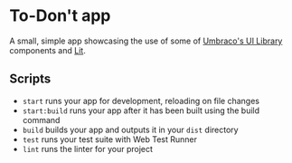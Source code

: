 # To-Don't app

A small, simple app showcasing the use of some of [Umbraco's UI Library](https://github.com/umbraco/Umbraco.UI) components and [Lit](https://lit.dev/). 

## Scripts

- `start` runs your app for development, reloading on file changes
- `start:build` runs your app after it has been built using the build command
- `build` builds your app and outputs it in your `dist` directory
- `test` runs your test suite with Web Test Runner
- `lint` runs the linter for your project
